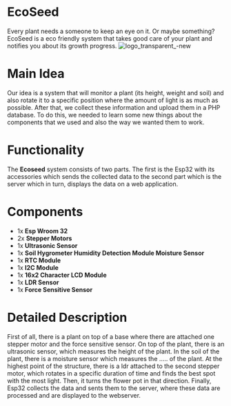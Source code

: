 # EcoSeed
Every plant needs a someone to keep an eye on it. Or maybe something? EcoSeed is a eco friendly system that takes good care of your plant and notifies you about its growth progress.
![logo_transparent_-new](https://user-images.githubusercontent.com/71717457/172476330-bfc0bdda-c260-44be-b504-b49fb28c746b.png)
# Main Idea
Our idea is a system that will monitor a plant (its height, weight and soil) and also rotate it to a specific position where the amount of light is as much as possible. After that, we collect these information and upload them in a PHP database. To do this, we needed to learn some new things about the components that we used and also the way we wanted them to work.

# Functionality
The **Ecoseed** system consists of two parts. The first is the Esp32 with its accessories which sends the collected data to the second part which is the server which in turn, displays the data on a web application.

# Components
<ul>
    <li>1x <b>Esp Wroom 32</b></li>
    <li>2x <b>Stepper Motors</b></li>
    <li>1x <b>Ultrasonic Sensor</b></li>
    <li>1x <b>Soil Hygrometer Humidity Detection Module Moisture Sensor</b></li>
    <li>1x <b>RTC Module</b></li>
    <li>1x <b>I2C Module</b></li>
    <li>1x <b>16x2 Character LCD Module</b></li>
    <li>1x <b>LDR Sensor</b></li>
    <li>1x <b>Force Sensitive Sensor</b></li>
</ul>

# Detailed Description
First of all, there is a plant on top of a base where there are attached one stepper motor and the force sensitive sensor. On top of the plant, there is an ultrasonic sensor, which measures the height of the plant. In the soil of the plant, there is a moisture sensor which measures the ..... of the plant. At the highest point of the structure, there is a ldr attached to the second stepper motor, which rotates in a specific duration of time and finds the best spot with the most light. Then, it turns the flower pot in that direction. Finally, Esp32 collects the data and sents them to the server, where these data are processed and are displayed to the webserver.
